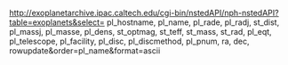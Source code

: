http://exoplanetarchive.ipac.caltech.edu/cgi-bin/nstedAPI/nph-nstedAPI?table=exoplanets&select=
pl_hostname,
pl_name,
pl_rade,
pl_radj,
st_dist,
pl_massj,
pl_masse,
pl_dens,
st_optmag,
st_teff,
st_mass,
st_rad,
pl_eqt,
pl_telescope,
pl_facility,
pl_disc,
pl_discmethod,
pl_pnum,
ra,
dec,
rowupdate&order=pl_name&format=ascii